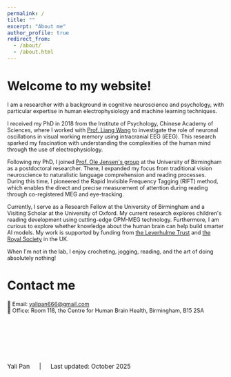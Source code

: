 ```yaml
---
permalink: /
title: ""
excerpt: "About me"
author_profile: true
redirect_from: 
  - /about/
  - /about.html
---
```


# **Welcome to my website!**   

<span style="font-size:0.9em;">I am a researcher with a background in cognitive neuroscience and psychology, with particular expertise in human electrophysiology and machine learning techniques.</span>   

<span style="font-size:0.9em;">I received my PhD in 2018 from the Institute of Psychology, Chinese Academy of Sciences, where I worked with <a href="https://psych.cas.cn/sourcedb/cn/expert/201302/t20130206_6369838.html">Prof. Liang Wang</a> to investigate the role of neuronal oscillations in visual working memory using intracranial EEG (iEEG). This research sparked my fascination with understanding the complexities of the human mind through the use of electrophysiology.</span>     

<span style="font-size:0.9em;">Following my PhD, I joined <a href="https://www.neuosc.com/">Prof. Ole Jensen's group</a> at the University of Birmingham as a postdoctoral researcher. There, I expanded my focus from traditional vision neuroscience to naturalistic language comprehension and reading processes. During this time, I pioneered the Rapid Invisible Frequency Tagging (RIFT) method, which enables the direct and precise measurement of attention during reading through co-registered MEG and eye-tracking.</span>    

<span style="font-size:0.9em;">Currently, I serve as a Research Fellow at the University of Birmingham and a Visiting Scholar at the University of Oxford. My current research explores children's reading development using cutting-edge OPM-MEG technology. Furthermore, I am curious to explore whether knowledge about the human brain can help build smarter AI models. My work is supported by funding from <a href="https://www.leverhulme.ac.uk/">the Leverhulme Trust</a> and <a href="https://royalsociety.org/">the Royal Society</a> in the UK.</span>   

<span style="font-size:0.9em;">When I'm not in the lab, I enjoy crocheting, jogging, reading, and the art of doing absolutely nothing!</span>

# **Contact me**   
<span style="font-size:0.9em;">📧 Email: yalipan666@gmail.com</span>       
<span style="font-size:0.9em;"> 📍   Office: Room 118, the Centre for Human Brain Health, Birmingham, B15 2SA</span>

<br>
<br>
<br>
<br>
<br>

Yali Pan  &emsp; | &emsp;  Last updated: October 2025


